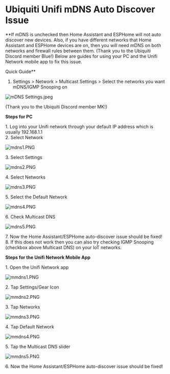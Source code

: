 # Ubiquiti Unifi mDNS Auto Discover Issue

**If mDNS is unchecked then Home Assistant and ESPHome will not auto discover new devices. Also, if you have different networks that Home Assistant and ESPHome devices are on, then you will need mDNS on both networks and firewall rules between them. (Thank you to the Ubiquiti Discord member Blue!) Below are guides for using your PC and the Unifi Network mobile app to fix this issue.  
  
Quick Guide**

1. Settings > Network > Multicast Settings > Select the networks you want mDNS/IGMP Snooping on

![mDNS Settings.jpeg](../assets/mdns-settings.jpeg)

(Thank you to the Ubiquiti Discord member MK!)  
  
**Steps for PC**

1\. Log into your Unifi network through your default IP address which is usually 192.168.1.1  
2\. Select Network

![mdns1.PNG](../assets/mdns1.PNG)

3\. Select Settings

![mdns2.PNG](../assets/mdns2.PNG)  
  
4\. Select Networks

![mdns3.PNG](../assets/mdns3.PNG)

5\. Select the Default Network

![mdns4.PNG](../assets/mdns4.PNG)

6\. Check Multicast DNS

![mdns5.PNG](../assets/78Kmdns5.PNG)

7\. Now the Home Assistant/ESPHome auto-discover issue should be fixed!  
8\. If this does not work then you can also try checking IGMP Snooping (checkbox above Multicast DNS) on your IoT networks.

  
**Steps for the Unifi Network Mobile App**

1\. Open the Unifi Network app

![mmdns1.PNG](../assets/mmdns1.PNG)

2\. Tap Settings/Gear Icon

![mmdns2.PNG](../assets/mmdns2.PNG)

3\. Tap Networks

![mmdns3.PNG](../assets/mmdns3.PNG)

4\. Tap Default Network

![mmdns4.PNG](../assets/mmdns4.PNG)

5\. Tap the Multicast DNS slider

![mmdns5.PNG](../assets/mmdns5.PNG)

6\. Now the Home Assistant/ESPHome auto-discover issue should be fixed!